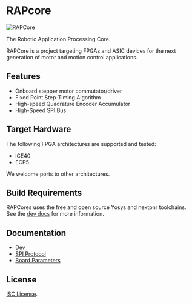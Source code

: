 # RAPcore

![RAPCore](https://github.com/RAPcores/Ulticores/workflows/RAPCore/badge.svg)

The Robotic Application Processing Core.

RAPCore is a project targeting FPGAs and ASIC devices for the next generation of motor and motion
control applications.

## Features

- Onboard stepper motor commutator/driver
- Fixed Point Step-Timing Algorithm
- High-speed Quadrature Encoder Accumulator
- High-Speed SPI Bus

## Target Hardware

The following FPGA architectures are supported and tested:

- iCE40
- ECP5

We welcome ports to other architectures.

## Build Requirements

RAPCores uses the free and open source Yosys and nextpnr toolchains.
See the [dev docs](./docs/dev.md) for more information.

## Documentation

- [Dev](./docs/dev.md)
- [SPI Protocol](./docs/spi_spec.md)
- [Board Parameters](./docs/boards.md)

## License

[ISC License](https://en.wikipedia.org/wiki/ISC_license).
